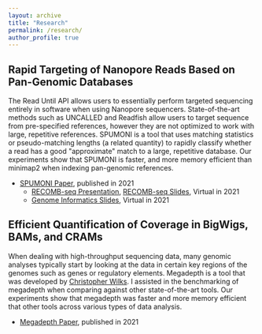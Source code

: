 ```yaml
---
layout: archive
title: "Research"
permalink: /research/
author_profile: true
---
```



## Rapid Targeting of Nanopore Reads Based on Pan-Genomic Databases

The Read Until API allows users to essentially perform targeted sequencing entirely in software when using Nanopore sequencers. State-of-the-art methods such as UNCALLED and Readfish allow users to target sequence from pre-specified references, however they are not optimized to work with large, repetitive references. SPUMONI is a tool that uses matching statistics or pseudo-matching lengths (a related quantity) to rapidly classify whether a read has a good "approximate" match to a large, repetitive database. Our experiments show that SPUMONI is faster, and more memory efficient than minimap2 when indexing pan-genomic references. 

- [SPUMONI Paper](https://www.cell.com/iscience/fulltext/S2589-0042(21)00664-7?_returnURL=https%3A%2F%2Flinkinghub.elsevier.com%2Fretrieve%2Fpii%2FS2589004221006647%3Fshowall%3Dtrue), published in 2021
    - [RECOMB-seq Presentation](https://www.youtube.com/watch?v=Mwi__LCFzoQ&list=PLvusU2Ses59IqFEiew02dT_NxZmrM7m85&index=8), [RECOMB-seq Slides](http://oma219.github.io/files/spumoni_recombseq_2021.pdf), Virtual in 2021
    - [Genome Informatics Slides](http://oma219.github.io/files/spumoni_genomeinformatics_2021.pdf), Virtual in 2021

## Efficient Quantification of Coverage in BigWigs, BAMs, and CRAMs

When dealing with high-throughput sequencing data, many genomic analyses typically start by looking at the data in certain key regions of the genomes such as genes or regulatory elements. Megadepth is a tool that was developed by [Christopher Wilks](https://github.com/ChristopherWilks). I assisted in the benchmarking of megadepth when comparing against other state-of-the-art tools. Our experiments show that megadepth was faster and more memory efficient that other tools across various types of data analysis.

- [Megadepth Paper](https://academic.oup.com/bioinformatics/advance-article/doi/10.1093/bioinformatics/btab152/6162880), published in 2021
